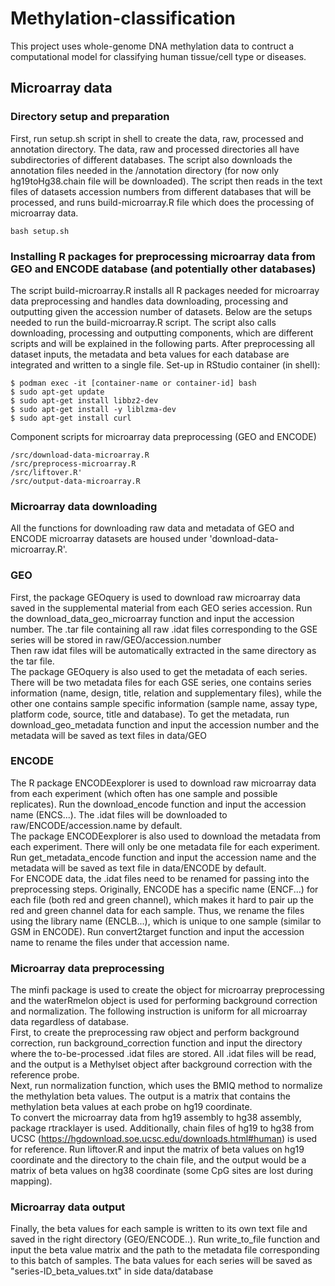 # Methylation-classification
This project uses whole-genome DNA methylation data to contruct a computational model for classifying human tissue/cell type or diseases.

 
## Microarray data
### Directory setup and preparation
First, run setup.sh script in shell to create the data, raw, processed and annotation directory. The data, raw and processed directories all have subdirectories of different databases. The script also downloads the annotation files needed in the /annotation directory (for now only hg19toHg38.chain file will be downloaded). The script then reads in the text files of datasets accession numbers from different databases that will be processed, and runs build-microarray.R file which does the processing of microarray data.

```
bash setup.sh
```
### Installing R packages for preprocessing microarray data from GEO and ENCODE database (and potentially other databases)
The script build-microarray.R installs all R packages needed for microarray data preprocessing and handles data downloading, processing and outputting given the accession number of datasets. Below are the setups needed to run the build-microarray.R script. The script also calls downloading, processing and outputting components, which are different scripts and will be explained in the following parts. After preprocessing all dataset inputs, the metadata and beta values for each database are integrated and written to a single file. 
Set-up in RStudio container (in shell): 
```
$ podman exec -it [container-name or container-id] bash 
$ sudo apt-get update 
$ sudo apt-get install libbz2-dev 
$ sudo apt-get install -y liblzma-dev 
$ sudo apt-get install curl
```
Component scripts for microarray data preprocessing (GEO and ENCODE)
```
/src/download-data-microarray.R
/src/preprocess-microarray.R
/src/liftover.R'
/src/output-data-microarray.R
```
### Microarray data downloading
All the functions for downloading raw data and metadata of GEO and ENCODE microarray datasets are housed under 'download-data-microarray.R'. 
### GEO 
First, the package GEOquery is used to download raw microarray data saved in the supplemental material from each GEO series accession. Run the download_data_geo_microarray function and input the accession number. The .tar file containing all raw .idat files corresponding to the GSE series will be stored in raw/GEO/accession.number \
Then raw idat files will be automatically extracted in the same directory as the tar file. \
The package GEOquery is also used to get the metadata of each series. There will be two metadata files for each GSE series, one contains series information (name, design, title, relation and supplementary files), while the other one contains sample specific information (sample name, assay type, platform code, source, title and database). To get the metadata, run download_geo_metadata function and input the accession number and the metadata will be saved as text files in data/GEO
### ENCODE
The R package ENCODEexplorer is used to download raw microarray data from each experiment (which often has one sample and possible replicates). Run the download_encode function and input the accession name (ENCS...). The .idat files will be downloaded to raw/ENCODE/accession.name by default. \
The package ENCODEexplorer is also used to download the metadata from each experiment. There will only be one metadata file for each experiment. Run get_metadata_encode function and input the accession name and the metadata will be saved as text file in data/ENCODE by default. \
For ENCODE data, the .idat files need to be renamed for passing into the preprocessing steps. Originally, ENCODE has a specific name (ENCF...) for each file (both red and green channel), which makes it hard to pair up the red and green channel data for each sample. Thus, we rename the files using the library name (ENCLB...), which is unique to one sample (similar to GSM in ENCODE). Run convert2target function and input the accession name to rename the files under that accession name.
 
### Microarray data preprocessing
The minfi package is used to create the object for microarray preprocessing and the waterRmelon object is used for performing background correction and normalization. The following instruction is uniform for all microarray data regardless of database.\
First, to create the preprocessing raw object and perform background correction, run background_correction function and input the directory where the to-be-processed .idat files are stored. All .idat files will be read, and the output is a Methylset object after background correction with the reference probe.\
Next, run normalization function, which uses the BMIQ method to normalize the methylation beta values. The output is a matrix that contains the methylation beta values at each probe on hg19 coordinate.\
To convert the microarray data from hg19 assembly to hg38 assembly, package rtracklayer is used. Additionally, chain files of hg19 to hg38 from UCSC (https://hgdownload.soe.ucsc.edu/downloads.html#human) is used for reference. Run liftover.R and input the matrix of beta values on hg19 coordinate and the directory to the chain file, and the output would be a matrix of beta values on hg38 coordinate (some CpG sites are lost during mapping). 
### Microarray data output
Finally, the beta values for each sample is written to its own text file and saved in the right directory (GEO/ENCODE..). Run write_to_file function and input the beta value matrix and the path to the metadata file corresponding to this batch of samples. The bata values for each series will be saved as "series-ID_beta_values.txt" in side data/database



